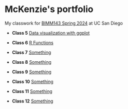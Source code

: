 # McKenzie's portfolio


My classwork for [BIMM143 Spring 2024](https://bioboot.github.io/bimm143_S24/) at UC San Diego

- **Class 5** [Data visualization with ggplot](class05/class05.md)


- **Class 6** [R Functions](class06/class06.md)

- **Class 7** [Something]()

- **Class 8** [Something]()

- **Class 9** [Something]()

- **Class 10** [Something]()

- **Class 11** [Something]()

- **Class 12** [Something]()
